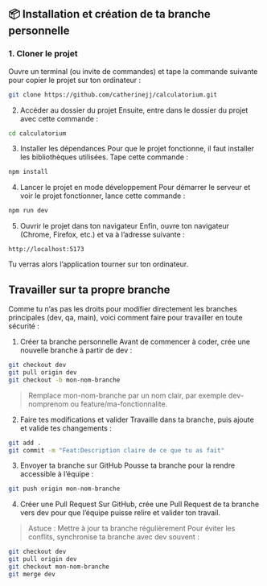 ## 📦 Installation et création de ta branche personnelle

### 1. Cloner le projet

Ouvre un terminal (ou invite de commandes) et tape la commande suivante pour copier le projet sur ton ordinateur :

```bash
git clone https://github.com/catherinejj/calculatorium.git
```

2. Accéder au dossier du projet
   Ensuite, entre dans le dossier du projet avec cette commande :

```bash
cd calculatorium
```

3. Installer les dépendances
   Pour que le projet fonctionne, il faut installer les bibliothèques utilisées. Tape cette commande :

```bash
npm install
```

4. Lancer le projet en mode développement
   Pour démarrer le serveur et voir le projet fonctionner, lance cette commande :

```bash
npm run dev
```

5. Ouvrir le projet dans ton navigateur
   Enfin, ouvre ton navigateur (Chrome, Firefox, etc.) et va à l’adresse suivante :

`http://localhost:5173`

Tu verras alors l’application tourner sur ton ordinateur.

## Travailler sur ta propre branche

Comme tu n’as pas les droits pour modifier directement les branches principales (dev, qa, main), voici comment faire pour travailler en toute sécurité :

1. Créer ta branche personnelle
   Avant de commencer à coder, crée une nouvelle branche à partir de dev :

```bash
git checkout dev
git pull origin dev
git checkout -b mon-nom-branche
```

> Remplace mon-nom-branche par un nom clair, par exemple dev-nomprenom ou feature/ma-fonctionnalite.

2. Faire tes modifications et valider
   Travaille dans ta branche, puis ajoute et valide tes changements :

```bash
git add .
git commit -m "Feat:Description claire de ce que tu as fait"
```

3. Envoyer ta branche sur GitHub
   Pousse ta branche pour la rendre accessible à l’équipe :

```bash
git push origin mon-nom-branche
```

4. Créer une Pull Request
   Sur GitHub, crée une Pull Request de ta branche vers dev pour que l’équipe puisse relire et valider ton travail.

> Astuce : Mettre à jour ta branche régulièrement
> Pour éviter les conflits, synchronise ta branche avec dev souvent :

```bash
git checkout dev
git pull origin dev
git checkout mon-nom-branche
git merge dev
```
